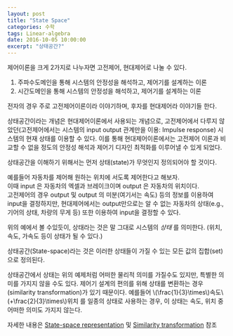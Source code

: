 ```yaml
---
layout: post
title: "State Space"
categories: 수학
tags: Linear-algebra
date: 2016-10-05 10:00:00
excerpt: "상태공간?"
---
```


제어이론을 크게 2가지로 나누자면 고전제어, 현대제어로 나눌 수 있다.  

1. 주파수도메인을 통해 시스템의 안정성을 해석하고, 제어기를 설계하는 이론
2. 시간도메인을 통해 시스템의 안정성을 해석하고, 제어기를 설계하는 이론

전자의 경우 주로 고전제어이론이라 이야기하며, 후자를 현대제어라 이야기들 한다.

상태공간이라는 개념은 현대제어이론에서 사용되는 개념으로, 고전제어에서 다루지 않았던(고전제어에서는 시스템의 input output 관계만을 이용: Impulse response) 시스템의 현재 상태를 이용할 수 있다. 이를 통해 현대제어이론에서는 고전제어 이론과 비교할 수 없을 정도의 안정성 해석과 제어기 디자인 최적화를 이루어낼 수 있게 되었다.

상태공간을 이해하기 위해서는 먼저 상태(state)가 무엇인지 정의되어야 할 것이다.

예를들어 자동차를 제어해 원하는 위치에 서도록 제어한다고 해보자.  
이때 input 은 자동차의 엑셀과 브레이크이며 output 은 자동차의 위치이다.  
고전제어의 경우 output 및 output 의 미분(여기서는 속도) 등의 정보를 이용하여 input을 결정하지만, 현대제어에서는 output만으로는 알 수 없는 자동차의 상태(e.g., 기어의 상태, 차량의 무게 등) 또한 이용하여 input을 결정할 수 있다.

위의 예에서 볼 수있듯이, 상태라는 것은 말 그대로 시스템의 *상태* 를 의미한다.
(위치, 속도, 가속도 등이 상태가 될 수 있다.) 

상태공간(State-space)라는 것은 이러한 상태들이 가질 수 있는 모든 값의 집합(set)으로 정의된다. 

상태공간에서 상태는 위의 예제처럼 어떠한 물리적 의미를 가질수도 있지만, 특별한 의미를 가지지 않을 수도 있다. 제어기 설계의 편의를 위해 상태를 변환하는 경우(similarity transformation)가 있기 때문이다. 예를들어 \\(\frac{1}{3}\times\\)속도\\(+\frac{2}{3}\times\\)위치 를 일종의 상태로 사용하는 경우, 이 상태는 속도, 위치 중 어떠한 의미도 가지지 않는다. 

자세한 내용은 [State-space representation](https://en.wikipedia.org/wiki/State-space_representation) 및 [Similarity transformation](http://mathworld.wolfram.com/SimilarityTransformation.html) 참조
